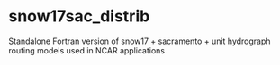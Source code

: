 # snow17sac_distrib
Standalone Fortran version of snow17 + sacramento + unit hydrograph routing models used in NCAR applications

